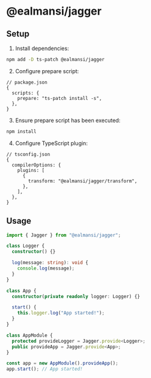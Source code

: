 # @ealmansi/jagger

## Setup

1. Install dependencies:

```sh
npm add -D ts-patch @ealmansi/jagger
```

2. Configure prepare script:

```json5
// package.json
{
  scripts: {
    prepare: "ts-patch install -s",
  },
}
```

3. Ensure prepare script has been executed:

```sh
npm install
```

4. Configure TypeScript plugin:

```json5
// tsconfig.json
{
  compilerOptions: {
    plugins: [
      {
        transform: "@ealmansi/jagger/transform",
      },
    ],
  },
}
```

## Usage

```ts
import { Jagger } from "@ealmansi/jagger";

class Logger {
  constructor() {}

  log(message: string): void {
    console.log(message);
  }
}

class App {
  constructor(private readonly logger: Logger) {}

  start() {
    this.logger.log("App started!");
  }
}

class AppModule {
  protected provideLogger = Jagger.provide<Logger>;
  public provideApp = Jagger.provide<App>;
}

const app = new AppModule().provideApp();
app.start(); // App started!
```
